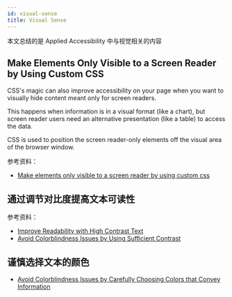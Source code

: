 ```yaml
---
id: visual-sense
title: Visual Sense
---
```


本文总结的是 Applied Accessibility 中与视觉相关的内容

## Make Elements Only Visible to a Screen Reader by Using Custom CSS

CSS's magic can also improve accessibility on your page when you want to visually hide content meant only for screen readers.

This happens when information is in a visual format (like a chart), but screen reader users need an alternative presentation (like a table) to access the data.

CSS is used to position the screen reader-only elements off the visual area of the browser window.

参考资料：

- [Make elements only visible to a screen reader by using custom css](https://learn.freecodecamp.org/responsive-web-design/applied-accessibility/make-elements-only-visible-to-a-screen-reader-by-using-custom-css/)

## 通过调节对比度提高文本可读性

参考资料：

- [Improve Readability with High Contrast Text](https://learn.freecodecamp.org/responsive-web-design/applied-accessibility/improve-readability-with-high-contrast-text/)
- [Avoid Colorblindness Issues by Using Sufficient Contrast](https://learn.freecodecamp.org/responsive-web-design/applied-accessibility/avoid-colorblindness-issues-by-using-sufficient-contrast/)

## 谨慎选择文本的颜色

- [Avoid Colorblindness Issues by Carefully Choosing Colors that Convey Information](https://learn.freecodecamp.org/responsive-web-design/applied-accessibility/avoid-colorblindness-issues-by-carefully-choosing-colors-that-convey-information/)
